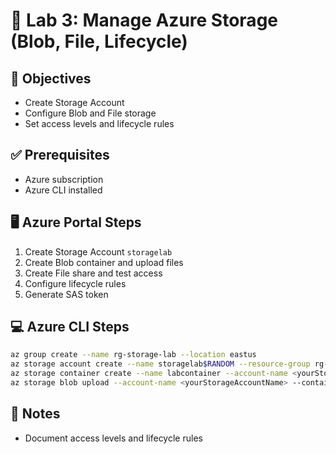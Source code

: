 # 🧪 Lab 3: Manage Azure Storage (Blob, File, Lifecycle)

## 📘 Objectives
- Create Storage Account
- Configure Blob and File storage
- Set access levels and lifecycle rules

## ✅ Prerequisites
- Azure subscription
- Azure CLI installed

## 🖥️ Azure Portal Steps
1. Create Storage Account `storagelab`
2. Create Blob container and upload files
3. Create File share and test access
4. Configure lifecycle rules
5. Generate SAS token

## 💻 Azure CLI Steps
```bash
az group create --name rg-storage-lab --location eastus
az storage account create --name storagelab$RANDOM --resource-group rg-storage-lab --location eastus --sku Standard_LRS
az storage container create --name labcontainer --account-name <yourStorageAccountName> --auth-mode login
az storage blob upload --account-name <yourStorageAccountName> --container-name labcontainer --name sample.txt --file ./sample.txt --auth-mode login
```

## 📝 Notes
- Document access levels and lifecycle rules
